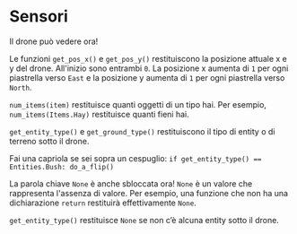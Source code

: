 # Sensori
Il drone può vedere ora!

Le funzioni `get_pos_x()` e `get_pos_y()` restituiscono la posizione attuale x e y del drone. All'inizio sono entrambi `0`. La posizione x aumenta di `1` per ogni piastrella verso `East` e la posizione y aumenta di `1` per ogni piastrella verso `North`.

`num_items(item)` restituisce quanti oggetti di un tipo hai.
Per esempio, `num_items(Items.Hay)` restituisce quanti fieni hai.

`get_entity_type()` e `get_ground_type()` restituiscono il tipo di entity o di terreno sotto il drone.

Fai una capriola se sei sopra un cespuglio:
`if get_entity_type() == Entities.Bush:
	do_a_flip()`

La parola chiave `None` è anche sbloccata ora! `None` è un valore che rappresenta l'assenza di valore.
Per esempio, una funzione che non ha una dichiarazione `return` restituirà effettivamente `None`.

`get_entity_type()` restituisce `None` se non c’è alcuna entity sotto il drone.